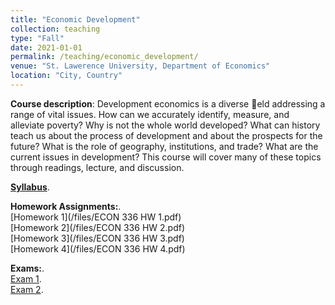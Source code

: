 ```yaml
---
title: "Economic Development"
collection: teaching
type: "Fall"
date: 2021-01-01
permalink: /teaching/economic_development/
venue: "St. Lawerence University, Department of Economics"
location: "City, Country"
---
```



**Course description**: Development economics is a diverse eld addressing a range of vital issues. How can we accurately identify,
measure, and alleviate poverty? Why is not the whole world developed? What can history teach us about the
process of development and about the prospects for the future? What is the role of geography, institutions,
and trade? What are the current issues in development? This course will cover many of these topics through
readings, lecture, and discussion.


[**Syllabus**](https://github.com/amirtayebi/amirtayebi.github.io/blob/master/files/ECON336_Syllabus.pdf).   


**Homework Assignments:**.   
[Homework 1](/files/ECON 336 HW 1.pdf)   
[Homework 2](/files/ECON 336 HW 2.pdf)   
[Homework 3](/files/ECON 336 HW 3.pdf)   
[Homework 4](/files/ECON 336 HW 4.pdf)    

**Exams:**.   
[Exam 1](/files/ECON_336_Test1.pdf).  
[Exam 2](/files/ECON_336_Test2.pdf).  
